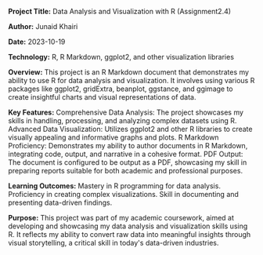 **Project Title:** Data Analysis and Visualization with R (Assignment2.4)

**Author:** Junaid Khairi

**Date:** 2023-10-19

**Technology:** R, R Markdown, ggplot2, and other visualization libraries

**Overview:**
This project is an R Markdown document that demonstrates my ability to use R for data analysis and visualization. It involves using various R packages like ggplot2, gridExtra, beanplot, ggstance, and ggimage to create insightful charts and visual representations of data. 

**Key Features:**
Comprehensive Data Analysis: The project showcases my skills in handling, processing, and analyzing complex datasets using R.
Advanced Data Visualization: Utilizes ggplot2 and other R libraries to create visually appealing and informative graphs and plots.
R Markdown Proficiency: Demonstrates my ability to author documents in R Markdown, integrating code, output, and narrative in a cohesive format.
PDF Output: The document is configured to be output as a PDF, showcasing my skill in preparing reports suitable for both academic and professional purposes.

**Learning Outcomes:**
Mastery in R programming for data analysis.
Proficiency in creating complex visualizations.
Skill in documenting and presenting data-driven findings.

**Purpose:**
This project was part of my academic coursework, aimed at developing and showcasing my data analysis and visualization skills using R. It reflects my ability to convert raw data into meaningful insights through visual storytelling, a critical skill in today's data-driven industries.
